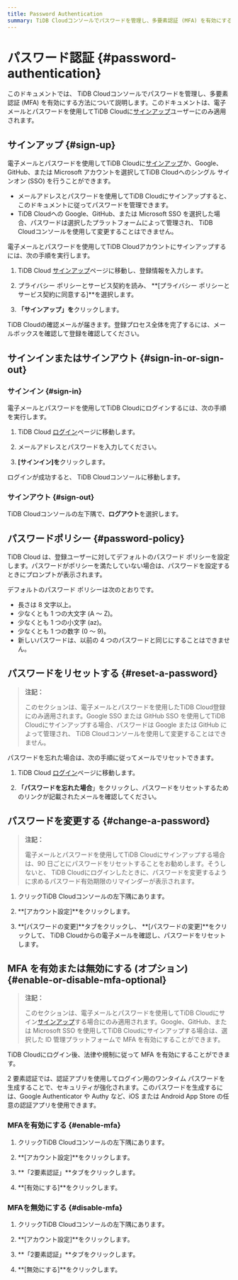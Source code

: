 ```yaml
---
title: Password Authentication
summary: TiDB Cloudコンソールでパスワードを管理し、多要素認証 (MFA) を有効にする方法を学習します。
---
```


# パスワード認証 {#password-authentication}

このドキュメントでは、 TiDB Cloudコンソールでパスワードを管理し、多要素認証 (MFA) を有効にする方法について説明します。このドキュメントは、電子メールとパスワードを使用してTiDB Cloudに[サインアップ](https://tidbcloud.com/free-trial)ユーザーにのみ適用されます。

## サインアップ {#sign-up}

電子メールとパスワードを使用してTiDB Cloudに[サインアップ](https://tidbcloud.com/free-trial)か、Google、GitHub、または Microsoft アカウントを選択してTiDB Cloudへのシングル サインオン (SSO) を行うことができます。

-   メールアドレスとパスワードを使用してTiDB Cloudにサインアップすると、このドキュメントに従ってパスワードを管理できます。
-   TiDB Cloudへの Google、GitHub、または Microsoft SSO を選択した場合、パスワードは選択したプラットフォームによって管理され、 TiDB Cloudコンソールを使用して変更することはできません。

電子メールとパスワードを使用してTiDB Cloudアカウントにサインアップするには、次の手順を実行します。

1.  TiDB Cloud [サインアップ](https://tidbcloud.com/free-trial)ページに移動し、登録情報を入力します。

2.  プライバシー ポリシーとサービス契約を読み、 **[プライバシー ポリシーとサービス契約に同意する]**を選択します。

3.  **「サインアップ」を**クリックします。

TiDB Cloudの確認メールが届きます。登録プロセス全体を完了するには、メールボックスを確認して登録を確認してください。

## サインインまたはサインアウト {#sign-in-or-sign-out}

### サインイン {#sign-in}

電子メールとパスワードを使用してTiDB Cloudにログインするには、次の手順を実行します。

1.  TiDB Cloud [ログイン](https://tidbcloud.com/)ページに移動します。

2.  メールアドレスとパスワードを入力してください。

3.  **[サインイン]を**クリックします。

ログインが成功すると、 TiDB Cloudコンソールに移動します。

### サインアウト {#sign-out}

TiDB Cloudコンソールの左下隅で、<mdsvgicon name="icon-top-account-settings">**ログアウト**を選択します。</mdsvgicon>

## パスワードポリシー {#password-policy}

TiDB Cloud は、登録ユーザーに対してデフォルトのパスワード ポリシーを設定します。パスワードがポリシーを満たしていない場合は、パスワードを設定するときにプロンプ​​トが表示されます。

デフォルトのパスワード ポリシーは次のとおりです。

-   長さは 8 文字以上。
-   少なくとも 1 つの大文字 (A ～ Z)。
-   少なくとも 1 つの小文字 (az)。
-   少なくとも 1 つの数字 (0 ～ 9)。
-   新しいパスワードは、以前の 4 つのパスワードと同じにすることはできません。

## パスワードをリセットする {#reset-a-password}

> **注記：**
>
> このセクションは、電子メールとパスワードを使用したTiDB Cloud登録にのみ適用されます。Google SSO または GitHub SSO を使用してTiDB Cloudにサインアップする場合、パスワードは Google または GitHub によって管理され、 TiDB Cloudコンソールを使用して変更することはできません。

パスワードを忘れた場合は、次の手順に従ってメールでリセットできます。

1.  TiDB Cloud [ログイン](https://tidbcloud.com/)ページに移動します。

2.  **「パスワードを忘れた場合**」をクリックし、パスワードをリセットするためのリンクが記載されたメールを確認してください。

## パスワードを変更する {#change-a-password}

> **注記：**
>
> 電子メールとパスワードを使用してTiDB Cloudにサインアップする場合は、90 日ごとにパスワードをリセットすることをお勧めします。そうしないと、 TiDB Cloudにログインしたときに、パスワードを変更するように求めるパスワード有効期限のリマインダーが表示されます。

1.  クリック<mdsvgicon name="icon-top-account-settings">TiDB Cloudコンソールの左下隅にあります。</mdsvgicon>

2.  **[アカウント設定]**をクリックします。

3.  **[パスワードの変更]**タブをクリックし、 **[パスワードの変更]**をクリックして、 TiDB Cloudからの電子メールを確認し、パスワードをリセットします。

## MFA を有効または無効にする (オプション) {#enable-or-disable-mfa-optional}

> **注記：**
>
> このセクションは、電子メールとパスワードを使用してTiDB Cloudにサイン[サインアップ](https://tidbcloud.com/free-trial)する場合にのみ適用されます。Google、GitHub、または Microsoft SSO を使用してTiDB Cloudにサインアップする場合は、選択した ID 管理プラットフォームで MFA を有効にすることができます。

TiDB Cloudにログイン後、法律や規制に従って MFA を有効にすることができます。

2 要素認証では、認証アプリを使用してログイン用のワンタイム パスワードを生成することで、セキュリティが強化されます。このパスワードを生成するには、Google Authenticator や Authy など、iOS または Android App Store の任意の認証アプリを使用できます。

### MFAを有効にする {#enable-mfa}

1.  クリック<mdsvgicon name="icon-top-account-settings">TiDB Cloudコンソールの左下隅にあります。</mdsvgicon>

2.  **[アカウント設定]**をクリックします。

3.  **「2要素認証」**タブをクリックします。

4.  **[有効にする]**をクリックします。

### MFAを無効にする {#disable-mfa}

1.  クリック<mdsvgicon name="icon-top-account-settings">TiDB Cloudコンソールの左下隅にあります。</mdsvgicon>

2.  **[アカウント設定]**をクリックします。

3.  **「2要素認証」**タブをクリックします。

4.  **[無効にする]**をクリックします。

